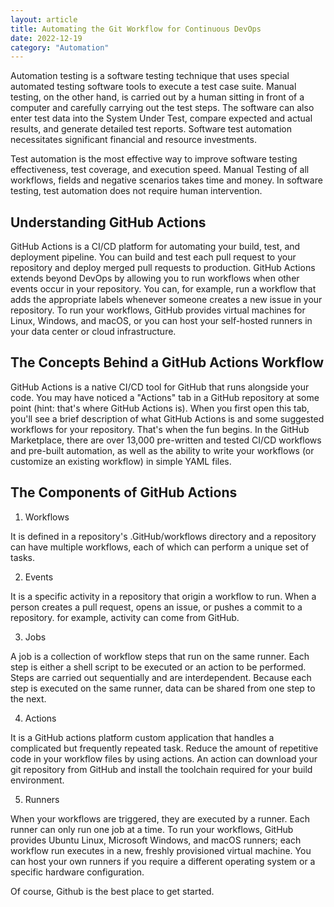 ```yaml
---
layout: article
title: Automating the Git Workflow for Continuous DevOps
date: 2022-12-19
category: "Automation"
---
```


Automation testing is a software testing technique that uses special automated testing software tools to execute a test case suite. Manual testing, on the other hand, is carried out by a human sitting in front of a computer and carefully carrying out the test steps. The software can also enter test data into the System Under Test, compare expected and actual results, and generate detailed test reports. Software test automation necessitates significant financial and resource investments. 

<!-- excerpt -->

Test automation is the most effective way to improve software testing effectiveness, test coverage, and execution speed. Manual Testing of all workflows, fields and negative scenarios takes time and money. In software testing, test automation does not require human intervention. 

## Understanding GitHub Actions 

GitHub Actions is a CI/CD platform for automating your build, test, and deployment pipeline. You can build and test each pull request to your repository and deploy merged pull requests to production. GitHub Actions extends beyond DevOps by allowing you to run workflows when other events occur in your repository. You can, for example, run a workflow that adds the appropriate labels whenever someone creates a new issue in your repository. To run your workflows, GitHub provides virtual machines for Linux, Windows, and macOS, or you can host your self-hosted runners in your data center or cloud infrastructure.  

## The Concepts Behind a GitHub Actions Workflow 

GitHub Actions is a native CI/CD tool for GitHub that runs alongside your code. You may have noticed a "Actions" tab in a GitHub repository at some point (hint: that's where GitHub Actions is). When you first open this tab, you'll see a brief description of what GitHub Actions is and some suggested workflows for your repository. That's when the fun begins. In the GitHub Marketplace, there are over 13,000 pre-written and tested CI/CD workflows and pre-built automation, as well as the ability to write your workflows (or customize an existing workflow) in simple YAML files. 

## The Components of GitHub Actions

1. Workflows

It is defined in a repository's .GitHub/workflows directory and a repository can have multiple workflows, each of which can perform a unique set of tasks. 

2. Events

It is a specific activity in a repository that origin a workflow to run. When a person creates a pull request, opens an issue, or pushes a commit to a repository. for example, activity can come from GitHub.  

3. Jobs

A job is a collection of workflow steps that run on the same runner. Each step is either a shell script to be executed or an action to be performed. Steps are carried out sequentially and are interdependent. Because each step is executed on the same runner, data can be shared from one step to the next. 

4. Actions

It is a GitHub actions platform custom application that handles a complicated but frequently repeated task. Reduce the amount of repetitive code in your workflow files by using actions. An action can download your git repository from GitHub and install the toolchain required for your build environment. 

5. Runners

When your workflows are triggered, they are executed by a runner. Each runner can only run one job at a time. To run your workflows, GitHub provides Ubuntu Linux, Microsoft Windows, and macOS runners; each workflow run executes in a new, freshly provisioned virtual machine. You can host your own runners if you require a different operating system or a specific hardware configuration. 

Of course, Github is the best place to get started. 